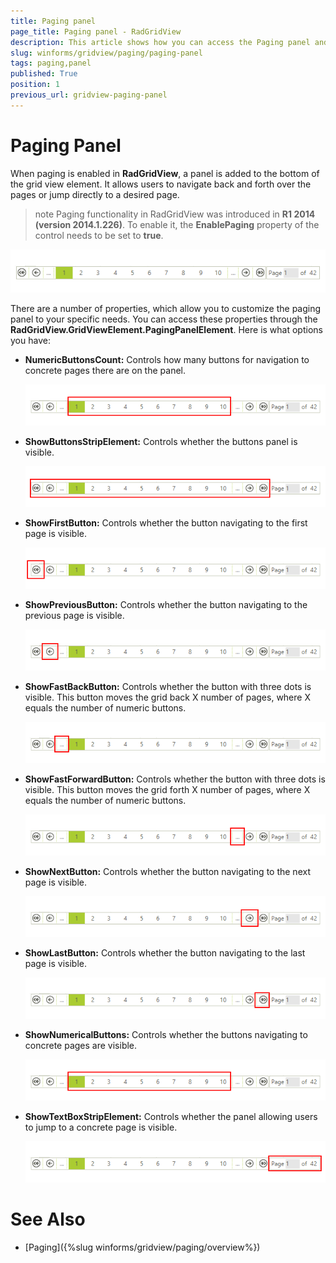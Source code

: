 ```yaml
---
title: Paging panel
page_title: Paging panel - RadGridView
description: This article shows how you can access the Paging panel and set the properties that control the buttons configuration.
slug: winforms/gridview/paging/paging-panel
tags: paging,panel
published: True
position: 1
previous_url: gridview-paging-panel
---
```


# Paging Panel

When paging is enabled in __RadGridView__, a panel is added to the bottom of the grid view element. It allows users to navigate back and forth over the pages or jump directly to a desired page.

>note Paging functionality in RadGridView was introduced in **R1 2014 (version 2014.1.226)**. To enable it, the **EnablePaging** property of the control needs to be set to **true**.

![WinForms RadGridView Paging Panel](images/gridview-paging-panel001.png)

There are a number of properties, which allow you to customize the paging panel to your specific needs. You can access these properties through the __RadGridView.GridViewElement.PagingPanelElement__. Here is what options you have:

* __NumericButtonsCount:__ Controls how many buttons for navigation to concrete pages there are on the panel.

    ![WinForms RadGridView NumericButtonsCount](images/gridview-paging-panel002.png)

* __ShowButtonsStripElement:__ Controls whether the buttons panel is visible.

    ![WinForms RadGridView ShowButtonsStripElement](images/gridview-paging-panel003.png)

* __ShowFirstButton:__ Controls whether the button navigating to the first page is visible.

    ![WinForms RadGridView ShowFirstButton](images/gridview-paging-panel006.png)

* __ShowPreviousButton:__ Controls whether the button navigating to the previous page is visible.

    ![WinForms RadGridView ShowPreviousButton](images/gridview-paging-panel009.png)

* __ShowFastBackButton:__ Controls whether the button with three dots is visible. This button moves the grid back X number of pages, where X equals the number of numeric buttons.

    ![WinForms RadGridView ShowFastBackButton](images/gridview-paging-panel004.png)

* __ShowFastForwardButton:__ Controls whether the button with three dots is visible. This button moves the grid forth X number of pages, where X equals the number of numeric buttons.

    ![WinForms RadGridView ShowFastForwardButton](images/gridview-paging-panel005.png)

* __ShowNextButton:__  Controls whether the button navigating to the next page is visible.

    ![WinForms RadGridView ShowNextButton](images/gridview-paging-panel008.png)

* __ShowLastButton:__ Controls whether the button navigating to the last page is visible.
 
    ![WinForms RadGridView ShowLastButton](images/gridview-paging-panel007.png)

* __ShowNumericalButtons:__ Controls whether the buttons navigating to concrete pages are visible.

    ![WinFroms RadGridView ShowNumericalButtons](images/gridview-paging-panel002.png)

* __ShowTextBoxStripElement:__ Controls whether the panel allowing users to jump to a concrete page is visible.

    ![WinForms RadGridView ShowTextBoxStripElement](images/gridview-paging-panel010.png)


# See Also
* [Paging]({%slug winforms/gridview/paging/overview%})

